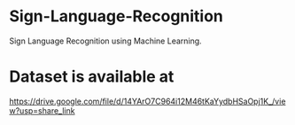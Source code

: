 # Sign-Language-Recognition
Sign Language Recognition using Machine Learning.


# Dataset is available at
https://drive.google.com/file/d/14YArO7C964i12M46tKaYydbHSaOpj1K_/view?usp=share_link

